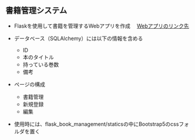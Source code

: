 ## 書籍管理システム
* Flaskを使用して書籍を管理するWebアプリを作成 　[Webアプリのリンク先](https://yona.pythonanywhere.com/)

* データベース（SQLAlchemy）には以下の情報を含める
  * ID
  * 本のタイトル
  * 持っている巻数
  * 備考

* ページの構成
  * 書籍管理
  * 新規登録
  * 編集

* 使用時には、flask_book_management/staticsの中にBootstrap5のcssフォルダを置く

